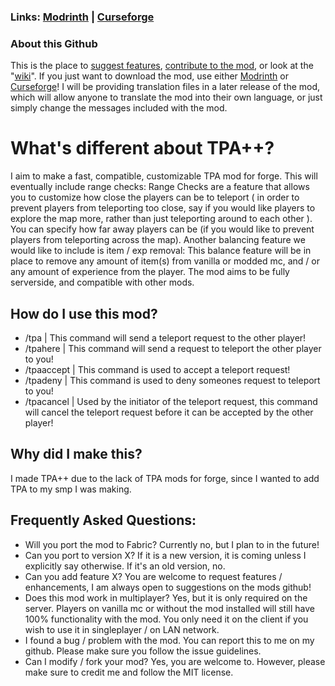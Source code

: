 ### Links: [Modrinth](https://modrinth.com/mod/tpa++) | [Curseforge](https://www.curseforge.com/minecraft/mc-mods/tpaplusplus)

### About this Github
This is the place to [suggest features](https://github.com/SuperRicky14/TpaPlusPlus/issues), [contribute to the mod](https://github.com/SuperRicky14/TpaPlusPlus/pulls), or look at the "[wiki](https://github.com/SuperRicky14/TpaPlusPlus/wiki)". If you just want to download the mod, use either [Modrinth](https://modrinth.com/mod/tpa++) or [Curseforge](https://www.curseforge.com/minecraft/mc-mods/tpaplusplus)! I will be providing translation files in a later release of the mod, which will allow anyone to translate the mod into their own language, or just simply change the messages included with the mod.

# What's different about TPA++?
I aim to make a fast, compatible, customizable TPA mod for forge. This will eventually include range checks:
Range Checks are a feature that allows you to customize how close the players can be to teleport ( in order to prevent players from teleporting too close, say if you would like players to explore the map more, rather than just teleporting around to each other ). You can specify how far away players can be (if you would like to prevent players from teleporting across the map).
Another balancing feature we would like to include is item / exp removal: This balance feature will be in place to remove any amount of item(s) from vanilla or modded mc, and / or any amount of experience from the player.
The mod aims to be fully serverside, and compatible with other mods.

## How do I use this mod?
* /tpa | This command will send a teleport request to the other player!
* /tpahere | This command will send a request to teleport the other player to you!
* /tpaaccept | This command is used to accept a teleport request!
* /tpadeny | This command is used to deny someones request to teleport to you!
* /tpacancel | Used by the initiator of the teleport request, this command will cancel the teleport request before it can be accepted by the other player!

## Why did I make this?
I made TPA++ due to the lack of TPA mods for forge, since I wanted to add TPA to my smp I was making.

## Frequently Asked Questions:
* Will you port the mod to Fabric?
        Currently no, but I plan to in the future!
* Can you port to version X?
        If it is a new version, it is coming unless I explicitly say otherwise. If it's an old version, no.
* Can you add feature X?
        You are welcome to request features / enhancements, I am always open to suggestions on the mods github!
* Does this mod work in multiplayer?
        Yes, but it is only required on the server. Players on vanilla mc or without the mod installed will still have 100% functionality with the mod. You only need it on the client if you wish to use it in singleplayer / on LAN network.
* I found a bug / problem with the mod.
        You can report this to me on my github. Please make sure you follow the issue guidelines.
* Can I modify / fork your mod?
        Yes, you are welcome to. However, please make sure to credit me and follow the MIT license.
